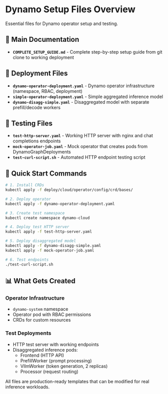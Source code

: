 # Dynamo Setup Files Overview

Essential files for Dynamo operator setup and testing.

## 📖 Main Documentation
- **`COMPLETE_SETUP_GUIDE.md`** - Complete step-by-step setup guide from git clone to working deployment

## 🚀 Deployment Files
- **`dynamo-operator-deployment.yaml`** - Dynamo operator infrastructure (namespace, RBAC, deployment)
- **`simple-operator-deployment.yaml`** - Simple aggregated inference model
- **`dynamo-disagg-simple.yaml`** - Disaggregated model with separate prefill/decode workers

## 🧪 Testing Files
- **`test-http-server.yaml`** - Working HTTP server with nginx and chat completions endpoints
- **`mock-operator-job.yaml`** - Mock operator that creates pods from DynamoGraphDeployments
- **`test-curl-script.sh`** - Automated HTTP endpoint testing script

## 🎯 Quick Start Commands

```bash
# 1. Install CRDs
kubectl apply -f deploy/cloud/operator/config/crd/bases/

# 2. Deploy operator
kubectl apply -f dynamo-operator-deployment.yaml

# 3. Create test namespace
kubectl create namespace dynamo-cloud

# 4. Deploy test HTTP server
kubectl apply -f test-http-server.yaml

# 5. Deploy disaggregated model
kubectl apply -f dynamo-disagg-simple.yaml
kubectl apply -f mock-operator-job.yaml

# 6. Test endpoints
./test-curl-script.sh
```

## 📊 What Gets Created

### Operator Infrastructure
- `dynamo-system` namespace
- Operator pod with RBAC permissions
- CRDs for custom resources

### Test Deployments
- HTTP test server with working endpoints
- Disaggregated inference pods:
  - Frontend (HTTP API)
  - PrefillWorker (prompt processing)
  - VllmWorker (token generation, 2 replicas)
  - Processor (request routing)

All files are production-ready templates that can be modified for real inference workloads.